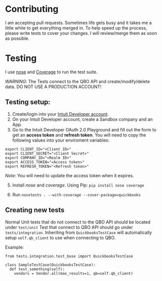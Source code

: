 # Contributing

I am accepting pull requests. Sometimes life gets busy and it takes me a little while to get everything merged in. To help speed up the process, please write tests to cover your changes. I will review/merge them as soon as possible. 

# Testing

I use [nose](https://nose.readthedocs.io/en/latest/index.html) and [Coverage](https://coverage.readthedocs.io/en/latest/) to run the test suite.   

*WARNING*: The Tests connect to the QBO API and create/modify/delete data. DO NOT USE A PRODUCTION ACCOUNT!

## Testing setup:

1. Create/login into your [Intuit Developer account](https://developer.intuit.com).
2. On your Intuit Developer account, create a Sandbox company and an App. 
3. Go to the Intuit Developer OAuth 2.0 Playground and fill out the form to get an **access token** and **refresh token**. You will need to copy the following values into your enviroment variables:
  ```
  export CLIENT_ID="<Client ID>"
  export CLIENT_SECRET="<Client Secret>" 
  export COMPANY_ID="<Realm ID>"
  export ACCESS_TOKEN="<Access token>"
  export REFRESH_TOKEN="<Refresh token>"
  ```
  
  *Note*: You will need to update the access token when it expires. 

5. Install *nose* and *coverage*. Using Pip:
  `pip install nose coverage`
  
6. Run `nosetests . --with-coverage --cover-package=quickbooks`

## Creating new tests
Normal Unit tests that do not connect to the QBO API should be located under `test/unit` Test that connect to QBO API should go under `tests/integration`. Inheriting from `QuickbooksTestCase` will automatically setup `self.qb_client` to use when connecting to QBO.

Example:
```
from tests.integration.test_base import QuickbooksTestCase

class SampleTestCase(QuickbooksTestCase):
  def test_something(self):
    vendors = Vendor.all(max_results=1, qb=self.qb_client)    
```
